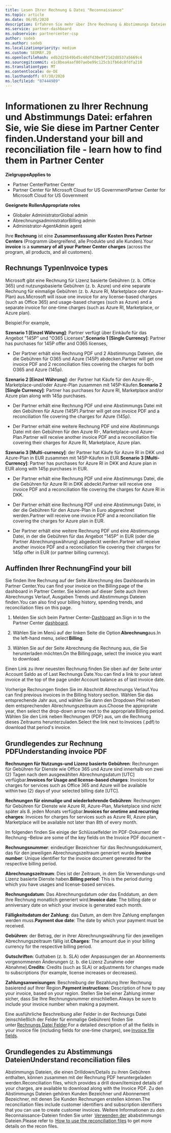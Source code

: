 ```yaml
---
title: Lesen Ihrer Rechnung & Datei "Reconnaissance"
ms.topic: article
ms.date: 06/05/2020
description: Erfahren Sie mehr über Ihre Rechnung & Abstimmungs Dateien. Ihre Rechnung zeigt Partner Center-Gebühren für das Programm, die Produkte und Kunden für diesen monatlichen Zeitraum an.
ms.service: partner-dashboard
ms.subservice: partnercenter-csp
author: sodeb
ms.author: sodeb
ms.localizationpriority: medium
ms.custom: SEOMAY.20
ms.openlocfilehash: edb2d25b49bd5c40dfd30e9f21d2d8537a5669c4
ms.sourcegitcommit: e1c8bea4aaf807aebe99c125cb1fb6dc8fdfa210
ms.translationtype: MT
ms.contentlocale: de-DE
ms.lasthandoff: 07/30/2020
ms.locfileid: "87444989"
---
```

# <a name="understand-your-bill-and-reconciliation-file---learn-how-to-find-them-in-partner-center"></a><span data-ttu-id="9c2df-104">Informationen zu Ihrer Rechnung und Abstimmungs Datei: erfahren Sie, wie Sie diese im Partner Center finden.</span><span class="sxs-lookup"><span data-stu-id="9c2df-104">Understand your bill and reconciliation file - learn how to find them in Partner Center</span></span>

<span data-ttu-id="9c2df-105">**Zielgruppe**</span><span class="sxs-lookup"><span data-stu-id="9c2df-105">**Applies to**</span></span>

- <span data-ttu-id="9c2df-106">Partner Center</span><span class="sxs-lookup"><span data-stu-id="9c2df-106">Partner Center</span></span>
- <span data-ttu-id="9c2df-107">Partner Center für Microsoft Cloud for US Government</span><span class="sxs-lookup"><span data-stu-id="9c2df-107">Partner Center for Microsoft Cloud for US Government</span></span>

<span data-ttu-id="9c2df-108">**Geeignete Rollen**</span><span class="sxs-lookup"><span data-stu-id="9c2df-108">**Appropriate roles**</span></span>

- <span data-ttu-id="9c2df-109">Globaler Administrator</span><span class="sxs-lookup"><span data-stu-id="9c2df-109">Global admin</span></span>
- <span data-ttu-id="9c2df-110">Abrechnungsadministrator</span><span class="sxs-lookup"><span data-stu-id="9c2df-110">Billing admin</span></span>
- <span data-ttu-id="9c2df-111">Administrator-Agent</span><span class="sxs-lookup"><span data-stu-id="9c2df-111">Admin agent</span></span>


<span data-ttu-id="9c2df-112">Ihre **Rechnung** ist eine **Zusammenfassung aller Kosten Ihres Partner Centers** (Programm übergreifend, alle Produkte und alle Kunden).</span><span class="sxs-lookup"><span data-stu-id="9c2df-112">Your **invoice** is a **summary of all your Partner Center charges** (across the program, all products, and all customers).</span></span> 

## <a name="invoice-types"></a><span data-ttu-id="9c2df-113">Rechnungs Typen</span><span class="sxs-lookup"><span data-stu-id="9c2df-113">Invoice types</span></span>

<span data-ttu-id="9c2df-114">Microsoft gibt eine Rechnung für Lizenz basierte Gebühren (z. b. Office 365) und nutzungsbasierte Gebühren (z. b. Azure) und eine separate Rechnung für einmalige Gebühren (z. b. Azure RI, Marketplace oder Azure-Plan) aus.</span><span class="sxs-lookup"><span data-stu-id="9c2df-114">Microsoft will issue one invoice for any license-based charges (such as Office 365) and usage-based charges (such as Azure) and a separate invoice for one-time charges (such as Azure RI, Marketplace, or Azure plan).</span></span>

<span data-ttu-id="9c2df-115">Beispiel:</span><span class="sxs-lookup"><span data-stu-id="9c2df-115">For example,</span></span>  

<span data-ttu-id="9c2df-116">**Szenario 1 [Einzel Währung]**: Partner verfügt über Einkäufe für das Angebot "145P" und "O365 Licenses",</span><span class="sxs-lookup"><span data-stu-id="9c2df-116">**Scenario 1 [Single Currency]**: Partner has purchases for 145P offer and O365 licenses,</span></span>  

- <span data-ttu-id="9c2df-117">Der Partner erhält eine Rechnung PDF und 2 Abstimmungs Dateien, die die Gebühren für O365 und Azure (145P) abdecken.</span><span class="sxs-lookup"><span data-stu-id="9c2df-117">Partner will get one invoice PDF and 2 reconciliation files covering the charges for both O365 and Azure (145p).</span></span>  

<span data-ttu-id="9c2df-118">**Szenario 2 [Einzel Währung]**: der Partner hat Käufe für den Azure-RI-, Marketplace-und/oder Azure-Plan zusammen mit 145P-Käufen.</span><span class="sxs-lookup"><span data-stu-id="9c2df-118">**Scenario 2 [Single Currency]**: Partner has purchases for Azure RI, Marketplace and/or Azure plan along with 145p purchases.</span></span>

- <span data-ttu-id="9c2df-119">Der Partner erhält eine Rechnung PDF und eine Abstimmungs Datei mit den Gebühren für Azure (145P).</span><span class="sxs-lookup"><span data-stu-id="9c2df-119">Partner will get one invoice PDF and a reconciliation file covering the charges for Azure (145p).</span></span> 

- <span data-ttu-id="9c2df-120">Der Partner erhält eine weitere Rechnung PDF und eine Abstimmungs Datei mit den Gebühren für den Azure RI-, Marketplace-und Azure-Plan.</span><span class="sxs-lookup"><span data-stu-id="9c2df-120">Partner will receive another invoice PDF and a reconciliation file covering their charges for Azure RI, Marketplace, Azure plan.</span></span> 

<span data-ttu-id="9c2df-121">**Szenario 3 [Multi-currency]**: der Partner hat Käufe für Azure RI in DKK und Azure-Plan in EUR zusammen mit 145P-Käufen in EUR.</span><span class="sxs-lookup"><span data-stu-id="9c2df-121">**Scenario 3 [Multi-Currency]**: Partner has purchases for Azure RI in DKK and Azure plan in EUR along with 145p purchases in EUR.</span></span>

- <span data-ttu-id="9c2df-122">Der Partner erhält eine Rechnung PDF und eine Abstimmungs Datei, die die Gebühren für Azure RI in DKK abdeckt.</span><span class="sxs-lookup"><span data-stu-id="9c2df-122">Partner will receive one invoice PDF and a reconciliation file covering the charges for Azure RI in DKK.</span></span> 

- <span data-ttu-id="9c2df-123">Der Partner erhält eine Rechnung PDF und eine Abstimmungs Datei, in der die Gebühren für den Azure-Plan in Euro abgerechnet werden.</span><span class="sxs-lookup"><span data-stu-id="9c2df-123">Partner will receive one invoice PDF and a reconciliation file covering the charges for Azure plan in EUR.</span></span> 

- <span data-ttu-id="9c2df-124">Der Partner erhält eine weitere Rechnung PDF und eine Abstimmungs Datei, in der die Gebühren für das Angebot "145P" in EUR (oder die Partner Abrechnungswährung) abgedeckt werden.</span><span class="sxs-lookup"><span data-stu-id="9c2df-124">Partner will receive another invoice PDF and a reconciliation file covering their charges for 145p offer in EUR (or partner billing currency).</span></span> 

## <a name="find-your-bill"></a><span data-ttu-id="9c2df-125">Auffinden Ihrer Rechnung</span><span class="sxs-lookup"><span data-stu-id="9c2df-125">Find your bill</span></span> 

<span data-ttu-id="9c2df-126">Sie finden Ihre Rechnung auf der Seite Abrechnung des Dashboards im Partner Center.</span><span class="sxs-lookup"><span data-stu-id="9c2df-126">You can find your invoice on the Billing page of the dashboard in Partner Center.</span></span> <span data-ttu-id="9c2df-127">Sie können auf dieser Seite auch ihren Abrechnungs Verlauf, Ausgaben Trends und Abstimmungs Dateien finden.</span><span class="sxs-lookup"><span data-stu-id="9c2df-127">You can also find your billing history, spending trends, and reconciliation files on this page.</span></span> 

1. <span data-ttu-id="9c2df-128">Melden Sie sich beim Partner Center-[Dashboard](https://partner.microsoft.com/dashboard/home) an.</span><span class="sxs-lookup"><span data-stu-id="9c2df-128">Sign in to the Partner Center [dashboard](https://partner.microsoft.com/dashboard/home).</span></span> 

2. <span data-ttu-id="9c2df-129">Wählen Sie im Menü auf der linken Seite die Option **Abrechnung**aus.</span><span class="sxs-lookup"><span data-stu-id="9c2df-129">In the left-hand menu, select **Billing**.</span></span> 

3. <span data-ttu-id="9c2df-130">Wählen Sie auf der Seite Abrechnung die Rechnung aus, die Sie herunterladen möchten.</span><span class="sxs-lookup"><span data-stu-id="9c2df-130">On the Billing page, select the invoice you want to download.</span></span> 

<span data-ttu-id="9c2df-131">Einen Link zu ihrer neuesten Rechnung finden Sie oben auf der Seite unter Account Saldo as of Last Rechnungs Date.</span><span class="sxs-lookup"><span data-stu-id="9c2df-131">You can find a link to your latest invoice at the top of the page under Account balance as of last invoice date.</span></span> 

<span data-ttu-id="9c2df-132">Vorherige Rechnungen finden Sie im Abschnitt Abrechnungs Verlauf.</span><span class="sxs-lookup"><span data-stu-id="9c2df-132">You can find previous invoices in the Billing history section.</span></span> <span data-ttu-id="9c2df-133">Wählen Sie das entsprechende Jahr aus, und wählen Sie dann den Dropdown Pfeil neben dem entsprechenden Abrechnungszeitraum aus.</span><span class="sxs-lookup"><span data-stu-id="9c2df-133">Choose the appropriate year, then select the drop-down arrow next to the appropriate Billing period.</span></span> <span data-ttu-id="9c2df-134">Wählen Sie den Link neben Rechnungen (PDF) aus, um die Rechnung dieses Zeitraums herunterzuladen.</span><span class="sxs-lookup"><span data-stu-id="9c2df-134">Select the link next to Invoices (.pdf) to download that period's invoice.</span></span> 

## <a name="understanding-invoice-pdf"></a><span data-ttu-id="9c2df-135">Grundlegendes zur Rechnung PDF</span><span class="sxs-lookup"><span data-stu-id="9c2df-135">Understanding invoice PDF</span></span> 

<span data-ttu-id="9c2df-136">**Rechnungen für Nutzungs-und Lizenz basierte Gebühren**: Rechnungen für Gebühren für Dienste wie Office 365 und Azure sind innerhalb von zwei (2) Tagen nach dem ausgewählten Abrechnungsdatum [UTC] verfügbar.</span><span class="sxs-lookup"><span data-stu-id="9c2df-136">**Invoices for Usage and license-based charges**: Invoices for charges for services such as Office 365 and Azure will be available within two (2) days of your selected billing date [UTC].</span></span>  

<span data-ttu-id="9c2df-137">**Rechnungen für einmalige und wiederkehrende Gebühren**: Rechnungen für Gebühren für Dienste wie Azure RI, Azure-Plan, Marketplace sind nicht später als 8. jeden Monats verfügbar.</span><span class="sxs-lookup"><span data-stu-id="9c2df-137">**Invoices for onetime and recurring charges**: Invoices for charges for services such as Azure RI, Azure plan, Marketplace will be available not later than 8th of every month.</span></span>  

<span data-ttu-id="9c2df-138">Im folgenden finden Sie einige der Schlüsselfelder im PDF-Dokument der Rechnung –</span><span class="sxs-lookup"><span data-stu-id="9c2df-138">Below are some of the key fields on the Invoice PDF document –</span></span>

<span data-ttu-id="9c2df-139">**Rechnungsnummer**: eindeutiger Bezeichner für das Rechnungsdokument, das für den jeweiligen Abrechnungszeitraum generiert wurde.</span><span class="sxs-lookup"><span data-stu-id="9c2df-139">**Invoice number**: Unique identifier for the invoice document generated for the respective billing period.</span></span> 

<span data-ttu-id="9c2df-140">**Abrechnungszeitraum**: Dies ist der Zeitraum, in dem Sie Verwendungs-und Lizenz basierte Dienste haben.</span><span class="sxs-lookup"><span data-stu-id="9c2df-140">**Billing period**: This is the period during which you have usages and license-based services.</span></span> 

<span data-ttu-id="9c2df-141">**Rechnungsdatum**: Das Abrechnungsdatum oder das Enddatum, an dem Ihre Rechnung monatlich generiert wird.</span><span class="sxs-lookup"><span data-stu-id="9c2df-141">**Invoice date**: The billing date or anniversary date on which your invoice is generated each month.</span></span> 

<span data-ttu-id="9c2df-142">**Fälligkeitsdatum der Zahlung**: das Datum, an dem Ihre Zahlung empfangen werden muss.</span><span class="sxs-lookup"><span data-stu-id="9c2df-142">**Payment due date**: The date by which your payment must be received.</span></span> 

<span data-ttu-id="9c2df-143">**Gebühren**: der Betrag, der in ihrer Abrechnungswährung für den jeweiligen Abrechnungszeitraum fällig ist.</span><span class="sxs-lookup"><span data-stu-id="9c2df-143">**Charges**: The amount due in your billing currency for the respective billing period.</span></span> 

<span data-ttu-id="9c2df-144">**Gutschriften**: Guthaben (z. b. SLA) oder Anpassungen der an Abonnements vorgenommenen Änderungen (z. b. die Lizenz Zunahme oder Abnahme).</span><span class="sxs-lookup"><span data-stu-id="9c2df-144">**Credits**: Credits (such as SLA) or adjustments for changes made to subscriptions (for example, license increases or decreases).</span></span> 

<span data-ttu-id="9c2df-145">**Zahlungsanweisungen**: Beschreibung der Bezahlung Ihrer Rechnung basierend auf Ihrer Region.</span><span class="sxs-lookup"><span data-stu-id="9c2df-145">**Payment instructions**: Description of how to pay your invoice, based on your region.</span></span> <span data-ttu-id="9c2df-146">Stellen Sie bei einer Zahlung immer sicher, dass Sie Ihre Rechnungsnummer einschließen.</span><span class="sxs-lookup"><span data-stu-id="9c2df-146">Always be sure to include your invoice number when making a payment.</span></span> 

<span data-ttu-id="9c2df-147">Eine ausführliche Beschreibung aller Felder in der Rechnungs Datei (einschließlich der Felder für einmalige Gebühren) finden Sie unter [Rechnungs Datei Felder](invoice-file.md).</span><span class="sxs-lookup"><span data-stu-id="9c2df-147">For a detailed description of all the fields in your invoice file (including fields for one-time charges), see [Invoice file fields](invoice-file.md).</span></span> 

## <a name="understand-reconciliation-files"></a><span data-ttu-id="9c2df-148">Grundlegendes zu Abstimmungs Dateien</span><span class="sxs-lookup"><span data-stu-id="9c2df-148">Understand reconciliation files</span></span>

 <span data-ttu-id="9c2df-149">Abstimmungs Dateien, die einen Drilldown/Details zu ihren Gebühren enthalten, können zusammen mit der Rechnung PDF heruntergeladen werden.</span><span class="sxs-lookup"><span data-stu-id="9c2df-149">Reconciliation files, which provides a drill down/itemized details of your charges, are available to download along with the Invoice PDF.</span></span> <span data-ttu-id="9c2df-150">Zu den Abstimmungs Dateien gehören Kunden Bezeichner und Abonnement Bezeichner, mit denen Sie Kunden Rechnungen erstellen können.</span><span class="sxs-lookup"><span data-stu-id="9c2df-150">The reconciliation files include customer identifiers and subscription identifiers that you can use to create customer invoices.</span></span> <span data-ttu-id="9c2df-151">Weitere Informationen zu den Reconnaissance-Dateien finden Sie unter  [Verwenden der](use-the-reconciliation-files.md) ababstimmungs Dateien.</span><span class="sxs-lookup"><span data-stu-id="9c2df-151">Please refer to  [How to use the reconciliation files](use-the-reconciliation-files.md) to get more details on the recon files.</span></span> 

